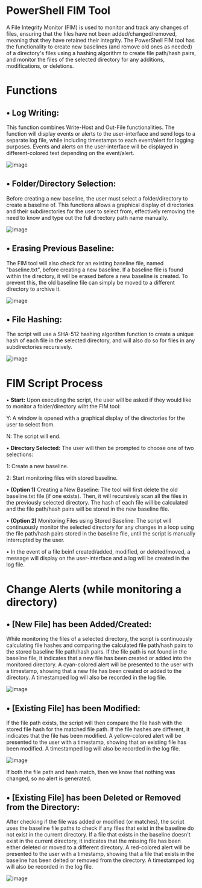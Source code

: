 # PowerShell FIM Tool

A File Integrity Monitor (FIM) is used to monitor and track any changes of files, ensuring that the files have not been added/changed/removed, meaning that they have retained their integrity. The PowerShell FIM tool has the functionality to create new baselines (and remove old ones as needed) of a directory's files using a hashing algorithm to create file path/hash pairs, and monitor the files of the selected directory for any additions, modifications, or deletions.

# Functions
## •	Log Writing:
This function combines Write-Host and Out-File functionalities. The function will display events or alerts to the user-interface and send logs to a separate log file, while including timestamps to each event/alert for logging purposes. Events and alerts on the user-interface will be displayed in different-colored text depending on the event/alert.

![image](https://github.com/IMAGE)

## •	Folder/Directory Selection:
Before creating a new baseline, the user must select a folder/directory to create a baseline of. This functions allows a graphical display of directories and their subdirectories for the user to select from, effectively removing the need to know and type out the full directory path name manually.

![image](https://github.com/IMAGE)


## •	Erasing Previous Baseline:
The FIM tool will also check for an existing baseline file, named "baseline.txt", before creating a new baseline. If a baseline file is found within the directory, it will be erased before a new baseline is created. To prevent this, the old baseline file can simply be moved to a different directory to archive it.

![image](https://github.com/IMAGE)


## •	File Hashing:
The script will use a SHA-512 hashing algorithm function to create a unique hash of each file in the selected directory, and will also do so for files in any subdirectories recursively.

![image](https://github.com/IMAGE)


# FIM Script Process
•	<b>Start:</b> Upon executing the script, the user will be asked if they would like to monitor a folder/directory wiht the FIM tool:</b>

  Y: A window is opened with a graphical display of the directories for the user to select from.

  N: The script will end.

•	<b>Directory Selected:</b> The user will then be prompted to choose one of two selections:

  1: Create a new baseline.

  2: Start monitoring files with stored baseline.

•	<b>(Option 1)</b> Creating a New Baseline: The tool will first delete the old baseline.txt file (if one exists). Then, it will recursively scan all the files in the previously selected directory. The hash of each file will be calculated and the file path/hash pairs will be stored in the new baseline file.

•	<b>(Option 2)</b> Monitoring Files using Stored Baseline: The script will continuously monitor the selected directory for any changes in a loop using the file path/hash pairs stored in the baseline file, until the script is manually interrupted by the user.

•	In the event of a file beinf created/added, modified, or deleted/moved, a message will display on the user-interface and a log will be created in the log file.

# Change Alerts (while monitoring a directory)
## •	[New File] has been Added/Created:
While monitoring the files of a selected directory, the script is continuously calculating file hashes and comparing the calculated file path/hash pairs to the stored baseline file path/hash pairs.
If the file path is not found in the baseline file, it indicates that a new file has been created or added into the monitored directory.
A cyan-colored alert will be presented to the user with a timestamp, showing that a new file has been created or added to the directory. A timestamped log will also be recorded in the log file.

![image](https://github.com/IMAGE)

## •	[Existing File] has been Modified:
If the file path exists, the script will then compare the file hash with the stored file hash for the matched file path.
If the file hashes are different, it indicates that the file has been modified.
A yellow-colored alert will be presented to the user with a timestamp, showing that an existing file has been modified. A timestamped log will also be recorded in the log file.

![image](https://github.com/IMAGE)

If both the file path and hash match, then we know that nothing was changed, so no alert is generated.

## •	[Existing File] has been Deleted or Removed from the Directory:
After checking if the file was added or modified (or matches), the script uses the baseline file paths to check if any files that exist in the baseline do not exist in the current directory.
If a file that exists in the baseline doesn't exist in the current directory, it indicates that the missing file has been either deleted or moved to a different directory.
A red-colored alert will be presented to the user with a timestamp, showing that a file that exists in the baseline has been delted or removed from the directory. A timestamped log will also be recorded in the log file.

![image](https://github.com/IMAGE)
